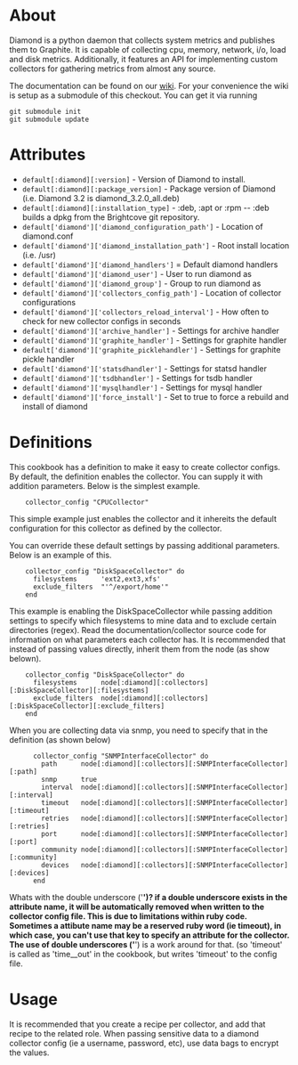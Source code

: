 About
=====

Diamond is a python daemon that collects system metrics and publishes them to Graphite. It is
capable of collecting cpu, memory, network, i/o, load and disk metrics.  Additionally,
it features an API for implementing custom collectors for gathering metrics from almost any source.

The documentation can be found on our [wiki](https://github.com/BrightcoveOS/Diamond/wiki). For your
convenience the wiki is setup as a submodule of this checkout. You can get it via running

    git submodule init
    git submodule update

Attributes
==========

* `default[:diamond][:version]` - Version of Diamond to install.
* `default[:diamond][:package_version]` - Package version of Diamond (i.e. Diamond 3.2 is diamond\_3.2.0\_all.deb)
* `default[:diamond][:installation_type]` - :deb, :apt or :rpm -- :deb builds a dpkg from the Brightcove git repository.
* `default['diamond']['diamond_configuration_path']` - Location of diamond.conf
* `default['diamond']['diamond_installation_path']` - Root install location (i.e. /usr)
* `default['diamond']['diamond_handlers']` = Default diamond handlers
* `default['diamond']['diamond_user']` - User to run diamond as
* `default['diamond']['diamond_group']` - Group to run diamond as
* `default['diamond']['collectors_config_path']` - Location of collector configurations
* `default['diamond']['collectors_reload_interval']` - How often to check for new collector configs in seconds
* `default['diamond']['archive_handler']` - Settings for archive handler
* `default['diamond']['graphite_handler']` - Settings for graphite handler
* `default['diamond']['graphite_picklehandler']` - Settings for graphite pickle handler
* `default['diamond']['statsdhandler']` - Settings for statsd handler
* `default['diamond']['tsdbhandler']` - Settings for tsdb handler
* `default['diamond']['mysqlhandler']` - Settings for mysql handler
* `default['diamond']['force_install']` - Set to true to force a rebuild and install of diamond

Definitions
===========
This cookbook has a definition to make it easy to create collector configs. By default, the definition enables the
collector. You can supply it with addition parameters. Below is the simplest example.

```
    collector_config "CPUCollector"
```

This simple example just enables the collector and it inhereits the default configuration for this collector as defined
by the collector.

You can override these default settings by passing additional parameters. Below is an example of this.

```
    collector_config "DiskSpaceCollector" do
      filesystems      'ext2,ext3,xfs'
      exclude_filters  "'^/export/home'"
    end
```

This example is enabling the DiskSpaceCollector while passing addition settings to specify which filesystems to mine data 
and to exclude certain directories (regex). Read the documentation/collector source code for information on what parameters
each collector has.
It is recommended that instead of passing values directly, inherit them from the node (as show belown).

```
    collector_config "DiskSpaceCollector" do
      filesystems      node[:diamond][:collectors][:DiskSpaceCollector][:filesystems]
      exclude_filters  node[:diamond][:collectors][:DiskSpaceCollector][:exclude_filters]
    end
```

When you are collecting data via snmp, you need to specify that in the definition (as shown below)
```
      collector_config "SNMPInterfaceCollector" do
        path      node[:diamond][:collectors][:SNMPInterfaceCollector][:path]
        snmp      true
        interval  node[:diamond][:collectors][:SNMPInterfaceCollector][:interval]
        timeout   node[:diamond][:collectors][:SNMPInterfaceCollector][:timeout]
        retries   node[:diamond][:collectors][:SNMPInterfaceCollector][:retries]
        port      node[:diamond][:collectors][:SNMPInterfaceCollector][:port]
        community node[:diamond][:collectors][:SNMPInterfaceCollector][:community]
        devices   node[:diamond][:collectors][:SNMPInterfaceCollector][:devices]
      end
```
Whats with the double underscore ('__')?
if a double underscore exists in the attribute name, it will be automatically removed when written to the collector config file.
This is due to limitations within ruby code. Sometimes a attibute name may be a reserved ruby word (ie timeout), in which
case, you can't use that key to specify an attribute for the collector. The use of double underscores ('__') is a work around for that. 
(so 'timeout' is called as 'time__out' in the cookbook, but writes 'timeout' to the config file.

Usage
=====
It is recommended that you create a recipe per collector, and add that recipe to the related role.
When passing sensitive data to a diamond collector config (ie a username, password, etc), use data bags 
to encrypt the values.


